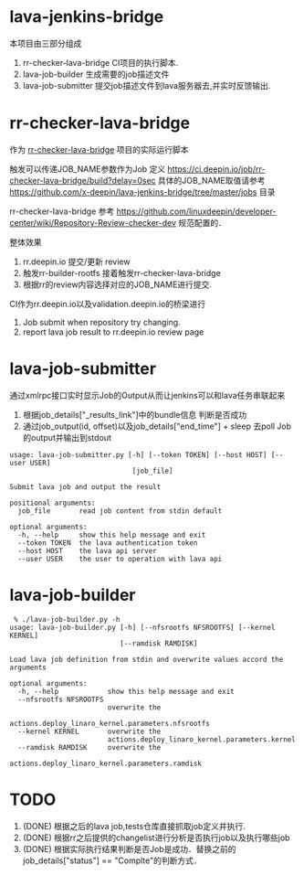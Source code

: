 # lava-jenkins-bridge

本项目由三部分组成

1. rr-checker-lava-bridge CI项目的执行脚本.
2. lava-job-builder 生成需要的job描述文件
2. lava-job-submitter  提交job描述文件到lava服务器去,并实时反馈输出.


# rr-checker-lava-bridge

作为 [rr-checker-lava-bridge](https://ci.deepin.io/job/rr-checker-lava-bridge/) 项目的实际运行脚本

触发可以传递JOB_NAME参数作为Job 定义 https://ci.deepin.io/job/rr-checker-lava-bridge/build?delay=0sec
具体的JOB_NAME取值请参考 https://github.com/x-deepin/lava-jenkins-bridge/tree/master/jobs 目录

rr-checker-lava-bridge 参考 https://github.com/linuxdeepin/developer-center/wiki/Repository-Review-checker-dev
规范配置的．　


整体效果
1. rr.deepin.io 提交/更新 review
2. 触发rr-builder-rootfs 接着触发rr-checker-lava-bridge
3. 根据rr的review内容选择对应的JOB_NAME进行提交.

CI作为rr.deepin.io以及validation.deepin.io的桥梁进行
1. Job submit when repository try changing.
2. report lava job result to rr.deepin.io review page


# lava-job-submitter

通过xmlrpc接口实时显示Job的Output从而让jenkins可以和lava任务串联起来

1. 根据job\_details["_results_link"]中的bundle信息 判断是否成功
2. 通过job\_output(id, offset)以及job_details["end\_time"] + sleep 去poll
   Job的output并输出到stdout

```
usage: lava-job-submitter.py [-h] [--token TOKEN] [--host HOST] [--user USER]
                              [job_file]

Submit lava job and output the result

positional arguments:
  job_file       read job content from stdin default

optional arguments:
  -h, --help     show this help message and exit
  --token TOKEN  the lava authentication token
  --host HOST    the lava api server
  --user USER    the user to operation with lava api
```

# lava-job-builder

```
 % ./lava-job-builder.py -h
usage: lava-job-builder.py [-h] [--nfsrootfs NFSROOTFS] [--kernel KERNEL]
                           [--ramdisk RAMDISK]

Load lava job definition from stdin and overwrite values accord the arguments

optional arguments:
  -h, --help            show this help message and exit
  --nfsrootfs NFSROOTFS
                        overwrite the
                        actions.deploy_linaro_kernel.parameters.nfsrootfs
  --kernel KERNEL       overwrite the
                        actions.deploy_linaro_kernel.parameters.kernel
  --ramdisk RAMDISK     overwrite the
                        actions.deploy_linaro_kernel.parameters.ramdisk
```						


# TODO
1. (DONE) 根据之后的lava job,tests仓库直接抓取job定义并执行.
2. (DONE) 根据rr之后提供的changelist进行分析是否执行job以及执行哪些job
3. (DONE) 根据实际执行结果判断是否Job是成功．替换之前的job\_details["status"] == "Complte"的判断方式．
